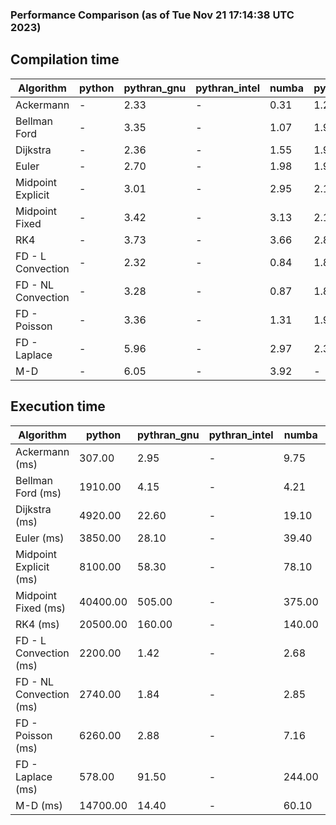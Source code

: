 ### Performance Comparison (as of Tue Nov 21 17:14:38 UTC 2023)
## Compilation time
Algorithm                 | python                    | pythran_gnu               | pythran_intel             | numba                     | pyccel_fortran_gnu        | pyccel_c_gnu              | pyccel_fortran_intel      | pyccel_c_intel           
------------------------- | ------------------------- | ------------------------- | ------------------------- | ------------------------- | ------------------------- | ------------------------- | ------------------------- | -------------------------
Ackermann                 | -                         | 2.33                      | -                         | 0.31                      | 1.20                      | 1.16                      | -                         | -                        
Bellman Ford              | -                         | 3.35                      | -                         | 1.07                      | 1.90                      | 1.88                      | -                         | -                        
Dijkstra                  | -                         | 2.36                      | -                         | 1.55                      | 1.96                      | 1.89                      | -                         | -                        
Euler                     | -                         | 2.70                      | -                         | 1.98                      | 1.91                      | 1.90                      | -                         | -                        
Midpoint Explicit         | -                         | 3.01                      | -                         | 2.95                      | 2.13                      | 2.16                      | -                         | -                        
Midpoint Fixed            | -                         | 3.42                      | -                         | 3.13                      | 2.17                      | 2.23                      | -                         | -                        
RK4                       | -                         | 3.73                      | -                         | 3.66                      | 2.88                      | 2.59                      | -                         | -                        
FD - L Convection         | -                         | 2.32                      | -                         | 0.84                      | 1.84                      | 1.86                      | -                         | -                        
FD - NL Convection        | -                         | 3.28                      | -                         | 0.87                      | 1.84                      | 1.91                      | -                         | -                        
FD - Poisson              | -                         | 3.36                      | -                         | 1.31                      | 1.96                      | 1.98                      | -                         | -                        
FD - Laplace              | -                         | 5.96                      | -                         | 2.97                      | 2.30                      | 2.33                      | -                         | -                        
M-D                       | -                         | 6.05                      | -                         | 3.92                      | -                         | -                         | -                         | -                        

## Execution time
Algorithm                 | python                    | pythran_gnu               | pythran_intel             | numba                     | pyccel_fortran_gnu        | pyccel_c_gnu              | pyccel_fortran_intel      | pyccel_c_intel           
------------------------- | ------------------------- | ------------------------- | ------------------------- | ------------------------- | ------------------------- | ------------------------- | ------------------------- | -------------------------
Ackermann (ms)            | 307.00                    | 2.95                      | -                         | 9.75                      | 1.55                      | 1.54                      | -                         | -                        
Bellman Ford (ms)         | 1910.00                   | 4.15                      | -                         | 4.21                      | 2.96                      | 5.95                      | -                         | -                        
Dijkstra (ms)             | 4920.00                   | 22.60                     | -                         | 19.10                     | 18.50                     | 29.80                     | -                         | -                        
Euler (ms)                | 3850.00                   | 28.10                     | -                         | 39.40                     | 14.40                     | 141.00                    | -                         | -                        
Midpoint Explicit (ms)    | 8100.00                   | 58.30                     | -                         | 78.10                     | 22.90                     | 279.00                    | -                         | -                        
Midpoint Fixed (ms)       | 40400.00                  | 505.00                    | -                         | 375.00                    | 74.10                     | 1380.00                   | -                         | -                        
RK4 (ms)                  | 20500.00                  | 160.00                    | -                         | 140.00                    | 35.40                     | 481.00                    | -                         | -                        
FD - L Convection (ms)    | 2200.00                   | 1.42                      | -                         | 2.68                      | 1.48                      | 1.83                      | -                         | -                        
FD - NL Convection (ms)   | 2740.00                   | 1.84                      | -                         | 2.85                      | 1.79                      | 1.98                      | -                         | -                        
FD - Poisson (ms)         | 6260.00                   | 2.88                      | -                         | 7.16                      | 2.78                      | 3.77                      | -                         | -                        
FD - Laplace (ms)         | 578.00                    | 91.50                     | -                         | 244.00                    | 61.90                     | 307.00                    | -                         | -                        
M-D (ms)                  | 14700.00                  | 14.40                     | -                         | 60.10                     | -                         | -                         | -                         | -                        
